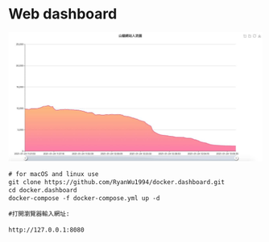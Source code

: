 # Web dashboard

![山貓人流即時圖](./img/dashboard.jpg)

```
# for macOS and linux use
git clone https://github.com/RyanWu1994/docker.dashboard.git
cd docker.dashboard
docker-compose -f docker-compose.yml up -d
```

```
#打開瀏覽器輸入網址:

http://127.0.0.1:8080

```